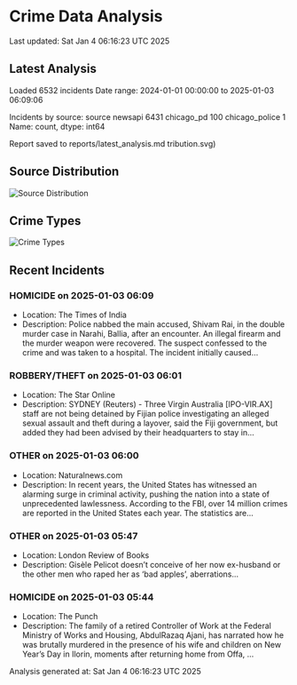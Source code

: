 # Crime Data Analysis
Last updated: Sat Jan  4 06:16:23 UTC 2025

## Latest Analysis

Loaded 6532 incidents
Date range: 2024-01-01 00:00:00 to 2025-01-03 06:09:06

Incidents by source:
source
newsapi           6431
chicago_pd         100
chicago_police       1
Name: count, dtype: int64

Report saved to reports/latest_analysis.md
tribution.svg)

## Source Distribution
![Source Distribution](images/source_distribution.svg)

## Crime Types
![Crime Types](images/crime_types.svg)

## Recent Incidents

### HOMICIDE on 2025-01-03 06:09
- Location: The Times of India
- Description: Police nabbed the main accused, Shivam Rai, in the double murder case in Narahi, Ballia, after an encounter. An illegal firearm and the murder weapon were recovered. The suspect confessed to the crime and was taken to a hospital. The incident initially caused…


### ROBBERY/THEFT on 2025-01-03 06:01
- Location: The Star Online
- Description: SYDNEY (Reuters) - Three Virgin Australia [IPO-VIR.AX] staff are not being detained by Fijian police investigating an alleged sexual assault and theft during a layover, said the Fiji government, but added they had been advised by their headquarters to stay in…


### OTHER on 2025-01-03 06:00
- Location: Naturalnews.com
- Description: In recent years, the United States has witnessed an alarming surge in criminal activity, pushing the nation into a state of unprecedented lawlessness. According to the FBI, over 14 million crimes are reported in the United States each year. The statistics are…


### OTHER on 2025-01-03 05:47
- Location: London Review of Books
- Description: Gisèle Pelicot doesn’t conceive of her now ex-husband or the other men who raped her as ‘bad apples’, aberrations...


### HOMICIDE on 2025-01-03 05:44
- Location: The Punch
- Description: The family of a retired Controller of Work at the Federal Ministry of Works and Housing, AbdulRazaq Ajani, has narrated how he was brutally murdered in the presence of his wife and children on New Year’s Day in Ilorin, moments after returning home from Offa, …

Analysis generated at: Sat Jan  4 06:16:23 UTC 2025
